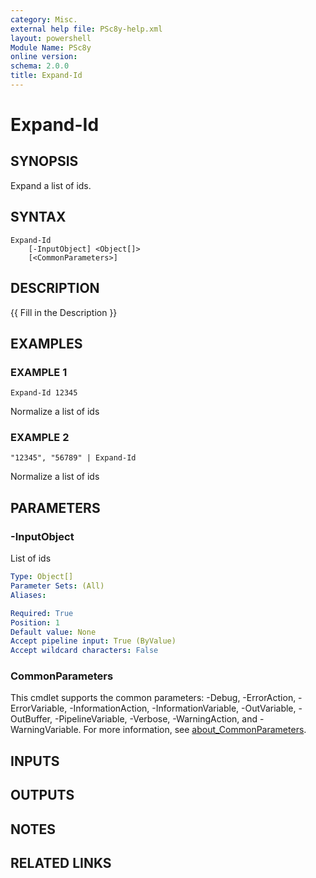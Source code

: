 ```yaml
---
category: Misc.
external help file: PSc8y-help.xml
layout: powershell
Module Name: PSc8y
online version:
schema: 2.0.0
title: Expand-Id
---
```


# Expand-Id

## SYNOPSIS
Expand a list of ids.

## SYNTAX

```
Expand-Id
	[-InputObject] <Object[]>
	[<CommonParameters>]
```

## DESCRIPTION
{{ Fill in the Description }}

## EXAMPLES

### EXAMPLE 1
```
Expand-Id 12345
```

Normalize a list of ids

### EXAMPLE 2
```
"12345", "56789" | Expand-Id
```

Normalize a list of ids

## PARAMETERS

### -InputObject
List of ids

```yaml
Type: Object[]
Parameter Sets: (All)
Aliases:

Required: True
Position: 1
Default value: None
Accept pipeline input: True (ByValue)
Accept wildcard characters: False
```

### CommonParameters
This cmdlet supports the common parameters: -Debug, -ErrorAction, -ErrorVariable, -InformationAction, -InformationVariable, -OutVariable, -OutBuffer, -PipelineVariable, -Verbose, -WarningAction, and -WarningVariable. For more information, see [about_CommonParameters](http://go.microsoft.com/fwlink/?LinkID=113216).

## INPUTS

## OUTPUTS

## NOTES

## RELATED LINKS
